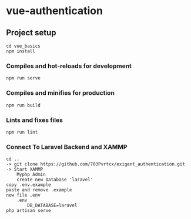 # vue-authentication

## Project setup
```
cd vue_basics
npm install
```

### Compiles and hot-reloads for development
```
npm run serve
```

### Compiles and minifies for production
```
npm run build
```

### Lints and fixes files
```
npm run lint
```

### Connect To Laravel Backend and XAMMP
```
cd ..
-> git clone https://github.com/703Pvrtcx/exigent_authentication.git 
-> Start XAMMP
    Myphp Admin
    create new Database 'laravel'
copy .env.example
paste and remove .example
new file .env
    .env 
        DB_DATABASE=laravel
php artisan serve

```
